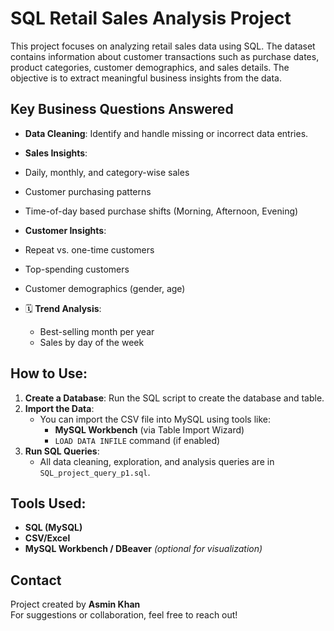# SQL Retail Sales Analysis Project

This project focuses on analyzing retail sales data using SQL. The dataset contains information about customer transactions such as purchase dates, product categories, customer demographics, and sales details. The objective is to extract meaningful business insights from the data.


##  Key Business Questions Answered

-  **Data Cleaning**: Identify and handle missing or incorrect data entries.
  
-  **Sales Insights**:
  - Daily, monthly, and category-wise sales
  - Customer purchasing patterns
  - Time-of-day based purchase shifts (Morning, Afternoon, Evening)
    
-  **Customer Insights**:
  - Repeat vs. one-time customers
  - Top-spending customers
  - Customer demographics (gender, age)
    
- 🗓 **Trend Analysis**:
  - Best-selling month per year
  - Sales by day of the week


##  How to Use:

1. **Create a Database**: Run the SQL script to create the database and table.
2. **Import the Data**:
   - You can import the CSV file into MySQL using tools like:
     - **MySQL Workbench** (via Table Import Wizard)
     - `LOAD DATA INFILE` command (if enabled)
3. **Run SQL Queries**:
   - All data cleaning, exploration, and analysis queries are in `SQL_project_query_p1.sql`.


##  Tools Used:

- **SQL (MySQL)**
- **CSV/Excel**
- **MySQL Workbench / DBeaver** *(optional for visualization)*


##  Contact

Project created by **Asmin Khan**  
For suggestions or collaboration, feel free to reach out!






